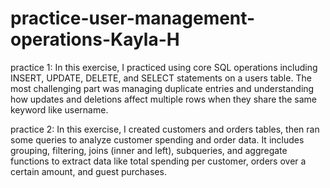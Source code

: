 # practice-user-management-operations-Kayla-H
practice 1:
In this exercise, I practiced using core SQL operations including INSERT, UPDATE, DELETE, and SELECT statements on a users table. The most challenging part was managing duplicate entries and understanding how updates and deletions affect multiple rows when they share the same keyword like username.

practice 2:
In this exercise, I created customers and orders tables, then ran some queries to analyze customer spending and order data. It includes grouping, filtering, joins (inner and left), subqueries, and aggregate functions to extract data like total spending per customer, orders over a certain amount, and guest purchases.
